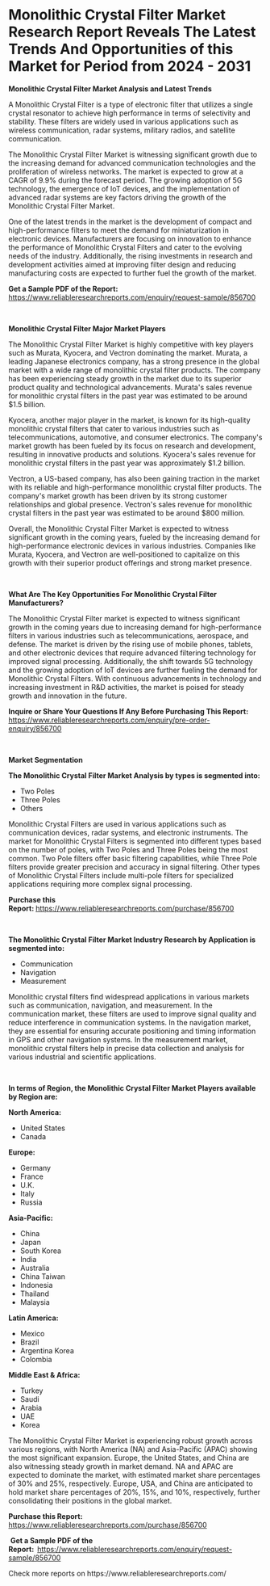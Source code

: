 <p><h1>Monolithic Crystal Filter Market Research Report Reveals The Latest Trends And Opportunities of this Market for Period from 2024 - 2031</h1></p><p><strong>Monolithic Crystal Filter Market Analysis and Latest Trends</strong></p>
<p><p>A Monolithic Crystal Filter is a type of electronic filter that utilizes a single crystal resonator to achieve high performance in terms of selectivity and stability. These filters are widely used in various applications such as wireless communication, radar systems, military radios, and satellite communication.</p><p>The Monolithic Crystal Filter Market is witnessing significant growth due to the increasing demand for advanced communication technologies and the proliferation of wireless networks. The market is expected to grow at a CAGR of 9.9% during the forecast period. The growing adoption of 5G technology, the emergence of IoT devices, and the implementation of advanced radar systems are key factors driving the growth of the Monolithic Crystal Filter Market.</p><p>One of the latest trends in the market is the development of compact and high-performance filters to meet the demand for miniaturization in electronic devices. Manufacturers are focusing on innovation to enhance the performance of Monolithic Crystal Filters and cater to the evolving needs of the industry. Additionally, the rising investments in research and development activities aimed at improving filter design and reducing manufacturing costs are expected to further fuel the growth of the market.</p></p>
<p><strong>Get a Sample PDF of the Report:&nbsp;</strong> <a href="https://www.reliableresearchreports.com/enquiry/request-sample/856700">https://www.reliableresearchreports.com/enquiry/request-sample/856700</a></p>
<p>&nbsp;</p>
<p><strong>Monolithic Crystal Filter Major Market Players</strong></p>
<p><p>The Monolithic Crystal Filter Market is highly competitive with key players such as Murata, Kyocera, and Vectron dominating the market. Murata, a leading Japanese electronics company, has a strong presence in the global market with a wide range of monolithic crystal filter products. The company has been experiencing steady growth in the market due to its superior product quality and technological advancements. Murata's sales revenue for monolithic crystal filters in the past year was estimated to be around $1.5 billion.</p><p>Kyocera, another major player in the market, is known for its high-quality monolithic crystal filters that cater to various industries such as telecommunications, automotive, and consumer electronics. The company's market growth has been fueled by its focus on research and development, resulting in innovative products and solutions. Kyocera's sales revenue for monolithic crystal filters in the past year was approximately $1.2 billion.</p><p>Vectron, a US-based company, has also been gaining traction in the market with its reliable and high-performance monolithic crystal filter products. The company's market growth has been driven by its strong customer relationships and global presence. Vectron's sales revenue for monolithic crystal filters in the past year was estimated to be around $800 million.</p><p>Overall, the Monolithic Crystal Filter Market is expected to witness significant growth in the coming years, fueled by the increasing demand for high-performance electronic devices in various industries. Companies like Murata, Kyocera, and Vectron are well-positioned to capitalize on this growth with their superior product offerings and strong market presence.</p></p>
<p>&nbsp;</p>
<p><strong>What Are The Key Opportunities For Monolithic Crystal Filter Manufacturers?</strong></p>
<p><p>The Monolithic Crystal Filter market is expected to witness significant growth in the coming years due to increasing demand for high-performance filters in various industries such as telecommunications, aerospace, and defense. The market is driven by the rising use of mobile phones, tablets, and other electronic devices that require advanced filtering technology for improved signal processing. Additionally, the shift towards 5G technology and the growing adoption of IoT devices are further fueling the demand for Monolithic Crystal Filters. With continuous advancements in technology and increasing investment in R&D activities, the market is poised for steady growth and innovation in the future.</p></p>
<p><strong>Inquire or Share Your Questions If Any Before Purchasing This Report:</strong> <a href="https://www.reliableresearchreports.com/enquiry/pre-order-enquiry/856700">https://www.reliableresearchreports.com/enquiry/pre-order-enquiry/856700</a></p>
<p>&nbsp;</p>
<p><strong>Market Segmentation</strong></p>
<p><strong>The Monolithic Crystal Filter Market Analysis by types is segmented into:</strong></p>
<p><ul><li>Two Poles</li><li>Three Poles</li><li>Others</li></ul></p>
<p><p>Monolithic Crystal Filters are used in various applications such as communication devices, radar systems, and electronic instruments. The market for Monolithic Crystal Filters is segmented into different types based on the number of poles, with Two Poles and Three Poles being the most common. Two Pole filters offer basic filtering capabilities, while Three Pole filters provide greater precision and accuracy in signal filtering. Other types of Monolithic Crystal Filters include multi-pole filters for specialized applications requiring more complex signal processing.</p></p>
<p><strong>Purchase this Report:&nbsp;</strong><a href="https://www.reliableresearchreports.com/purchase/856700">https://www.reliableresearchreports.com/purchase/856700</a></p>
<p>&nbsp;</p>
<p><strong>The Monolithic Crystal Filter Market Industry Research by Application is segmented into:</strong></p>
<p><ul><li>Communication</li><li>Navigation</li><li>Measurement</li></ul></p>
<p><p>Monolithic crystal filters find widespread applications in various markets such as communication, navigation, and measurement. In the communication market, these filters are used to improve signal quality and reduce interference in communication systems. In the navigation market, they are essential for ensuring accurate positioning and timing information in GPS and other navigation systems. In the measurement market, monolithic crystal filters help in precise data collection and analysis for various industrial and scientific applications.</p></p>
<p>&nbsp;</p>
<p><strong>In terms of Region, the Monolithic Crystal Filter Market Players available by Region are:</strong></p>
<p>
    <p> <strong> North America: </strong>
        <ul>
            <li>United States</li>
            <li>Canada</li>
        </ul>
        </p> 
    <p> <strong> Europe: </strong>
        <ul>
            <li>Germany</li>
            <li>France</li>
            <li>U.K.</li>
            <li>Italy</li>
            <li>Russia</li>
        </ul>
        </p> 
    <p> <strong> Asia-Pacific: </strong>
        <ul>
            <li>China</li>
            <li>Japan</li>
            <li>South Korea</li>
            <li>India</li>
            <li>Australia</li>
            <li>China Taiwan</li>
            <li>Indonesia</li>
            <li>Thailand</li>
            <li>Malaysia</li>
        </ul>
        </p> 
    <p> <strong> Latin America: </strong>
        <ul>
            <li>Mexico</li>
            <li>Brazil</li>
            <li>Argentina Korea</li>
            <li>Colombia</li>
        </ul>
        </p> 
    <p> <strong> Middle East & Africa: </strong>
        <ul>
            <li>Turkey</li>
            <li>Saudi</li>
            <li>Arabia</li>
            <li>UAE</li>
            <li>Korea</li>
        </ul>
    </p>
    </p>
<p><p>The Monolithic Crystal Filter Market is experiencing robust growth across various regions, with North America (NA) and Asia-Pacific (APAC) showing the most significant expansion. Europe, the United States, and China are also witnessing steady growth in market demand. NA and APAC are expected to dominate the market, with estimated market share percentages of 30% and 25%, respectively. Europe, USA, and China are anticipated to hold market share percentages of 20%, 15%, and 10%, respectively, further consolidating their positions in the global market.</p></p>
<p><strong>Purchase this Report: </strong><a href="https://www.reliableresearchreports.com/purchase/856700">https://www.reliableresearchreports.com/purchase/856700</a></p>
<p>&nbsp;<strong>Get a Sample PDF of the Report:&nbsp;&nbsp;</strong><a href="https://www.reliableresearchreports.com/enquiry/request-sample/856700">https://www.reliableresearchreports.com/enquiry/request-sample/856700</a></p>
<p><strong></strong></p>
<p>Check more reports on https://www.reliableresearchreports.com/</p>